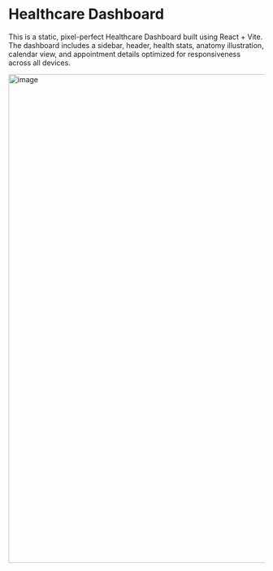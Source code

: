 # Healthcare Dashboard

This is a static, pixel-perfect Healthcare Dashboard built using React + Vite. The dashboard includes a sidebar, header, health stats, anatomy illustration, calendar view, and appointment details optimized for responsiveness across all devices.

<img width="960" alt="image" src="https://github.com/user-attachments/assets/ac564e51-8ea8-467e-b1ee-5b6adcad7270" />
